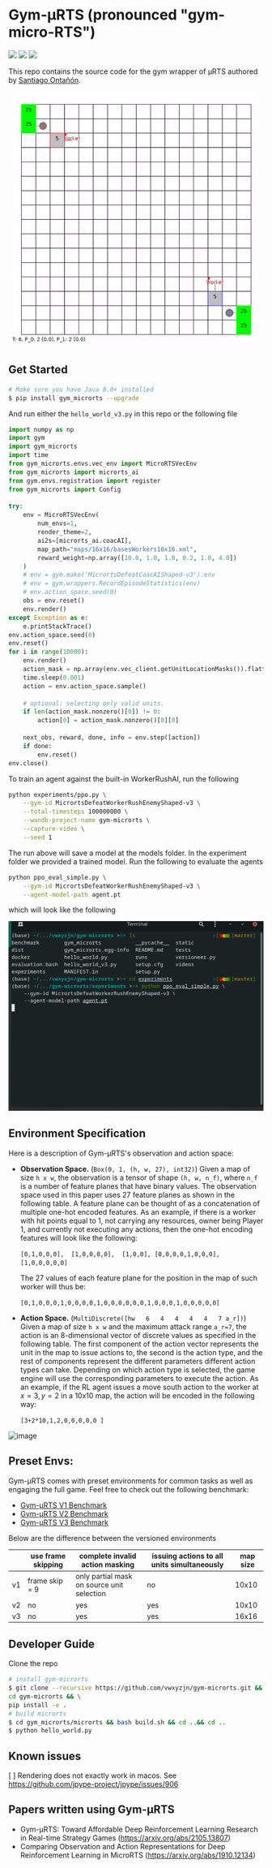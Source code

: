 # Gym-μRTS (pronounced "gym-micro-RTS")

[<img src="https://img.shields.io/badge/discord-gym%20microrts-green?label=Discord&logo=discord&logoColor=ffffff&labelColor=7289DA&color=2c2f33">](https://discord.gg/DdJsrdry6F)
[<img src="https://github.com/vwxyzjn/gym-microrts/workflows/build/badge.svg">](
https://github.com/vwxyzjn/gym-microrts/actions)
[<img src="https://badge.fury.io/py/gym-microrts.svg">](
https://pypi.org/project/gym-microrts/)



This repo contains the source code for the gym wrapper of μRTS authored by [Santiago Ontañón](https://github.com/santiontanon/microrts). 


![demo.gif](static/fullgame.gif)

## Get Started

```bash
# Make sure you have Java 8.0+ installed
$ pip install gym_microrts --upgrade
```

And run either the `hello_world_v3.py` in this repo or the following file
```python
import numpy as np
import gym
import gym_microrts
import time
from gym_microrts.envs.vec_env import MicroRTSVecEnv
from gym_microrts import microrts_ai
from gym.envs.registration import register
from gym_microrts import Config

try:
    env = MicroRTSVecEnv(
        num_envs=1,
        render_theme=2,
        ai2s=[microrts_ai.coacAI],
        map_path="maps/16x16/basesWorkers16x16.xml",
        reward_weight=np.array([10.0, 1.0, 1.0, 0.2, 1.0, 4.0])
    )
    # env = gym.make('MicrortsDefeatCoacAIShaped-v3').env
    # env = gym.wrappers.RecordEpisodeStatistics(env)
    # env.action_space.seed(0)
    obs = env.reset()
    env.render()
except Exception as e:
    e.printStackTrace()
env.action_space.seed(0)
env.reset()
for i in range(10000):
    env.render()
    action_mask = np.array(env.vec_client.getUnitLocationMasks()).flatten()
    time.sleep(0.001)
    action = env.action_space.sample()

    # optional: selecting only valid units.
    if len(action_mask.nonzero()[0]) != 0:
        action[0] = action_mask.nonzero()[0][0]

    next_obs, reward, done, info = env.step([action])
    if done:
        env.reset()
env.close()
```

To train an agent against the built-in WorkerRushAI, run the following

```bash
python experiments/ppo.py \
    --gym-id MicrortsDefeatWorkerRushEnemyShaped-v3 \
    --total-timesteps 100000000 \
    --wandb-project-name gym-microrts \
    --capture-video \
    --seed 1
```

The run above will save a model at the models folder. In the experiment folder we 
provided a trained model. Run the following to evaluate the agents

```bash
python ppo_eval_simple.py \
    --gym-id MicrortsDefeatWorkerRushEnemyShaped-v3 \
    --agent-model-path agent.pt
```

which will look like the following

![against_worker_rush.gif](static/against_worker_rush.gif)


## Environment Specification

Here is a description of Gym-μRTS's observation and action space:

* **Observation Space.** (`Box(0, 1, (h, w, 27), int32)`) Given a map of size `h x w`, the observation is a tensor of shape `(h, w, n_f)`, where `n_f` is a number of feature planes that have binary values. The observation space used in this paper uses 27 feature planes as shown in the following table. A feature plane can be thought of as a concatenation of multiple one-hot encoded features. As an example, if there is a worker with hit points equal to 1, not carrying any resources, owner being Player 1, and currently not executing any actions, then the one-hot encoding features will look like the following:

   `[0,1,0,0,0],  [1,0,0,0,0],  [1,0,0], [0,0,0,0,1,0,0,0],  [1,0,0,0,0,0]`
   

    The 27 values of each feature plane for the position in the map of such worker will thus be:
    
    `[0,1,0,0,0,1,0,0,0,0,1,0,0,0,0,0,0,1,0,0,0,1,0,0,0,0,0]`

* **Action Space.** (`MultiDiscrete([hw   6   4   4   4   4   7 a_r])`) Given a map of size `h x w` and the maximum attack range `a_r=7`, the action is an 8-dimensional vector of discrete values as specified in the following table. The first component of the action vector represents the unit in the map to issue actions to, the second is the action type, and the rest of components represent the different parameters different action types can take. Depending on which action type is selected, the game engine will use the corresponding parameters to execute the action. As an example, if the RL agent issues a move south action to the worker at $x=3, y=2$ in a 10x10 map, the action will be encoded in the following way:
    
    `[3+2*10,1,2,0,0,0,0,0 ]`

![image](https://user-images.githubusercontent.com/5555347/120344517-a5bf7300-c2c7-11eb-81b6-172813ba8a0b.png)

## Preset Envs:

Gym-μRTS comes with preset environments for common tasks as well as engaging the full game. Feel free to check out the following benchmark:

* [Gym-μRTS V1 Benchmark](https://wandb.ai/vwxyzjn/action-guidance/reports/Gym-microrts-V1-Benchmark--VmlldzozMDQ4MTU)
* [Gym-μRTS V2 Benchmark](https://wandb.ai/vwxyzjn/gym-microrts/reports/Gym-microrts-s-V2-Benchmark--VmlldzoyNTg5NTA)
* [Gym-μRTS V3 Benchmark](https://wandb.ai/vwxyzjn/rts-generalization/reports/Gym-microrts-V3-Environments--VmlldzoyNzQwNzM)


Below are the difference between the versioned environments

|    | use frame skipping | complete invalid action masking            | issuing actions to all units simultaneously | map size |
|----|--------------------|--------------------------------------------|---------------------------------------------|----------|
| v1 | frame skip = 9     | only partial mask on source unit selection | no                                          | 10x10    |
| v2 | no                 | yes                                        | yes                                         | 10x10    |
| v3 | no                 | yes                                        | yes                                         | 16x16    |


## Developer Guide

Clone the repo

```bash
# install gym-microrts
$ git clone --recursive https://github.com/vwxyzjn/gym-microrts.git && \
cd gym-microrts && \
pip install -e .
# build microrts
$ cd gym_microrts/microrts && bash build.sh && cd ..&& cd ..
$ python hello_world.py
```

## Known issues

[ ] Rendering does not exactly work in macos. See https://github.com/jpype-project/jpype/issues/906


## Papers written using Gym-μRTS
* Gym-μRTS: Toward Affordable Deep Reinforcement Learning Research in Real-time Strategy Games (https://arxiv.org/abs/2105.13807)
* Comparing Observation and Action Representations for Deep Reinforcement Learning in MicroRTS (https://arxiv.org/abs/1910.12134)


